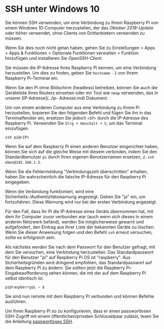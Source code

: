 # SSH unter Windows 10

Sie können SSH verwenden, um eine Verbindung zu Ihrem Raspberry Pi von einem Windows 10-Computer herzustellen, der das *Oktober 2018-Update* oder höher verwendet, ohne Clients von Drittanbietern verwenden zu müssen.

Wenn Sie dies noch nicht getan haben, gehen Sie zu Einstellungen > Apps > Apps & Funktionen > Optionale Funktionen verwalten > Funktion hinzufügen und installieren Sie *OpenSSH-Client*.

Sie müssen die IP-Adresse Ihres Raspberry Pi kennen, um eine Verbindung herzustellen. Um dies zu finden, geben Sie `hostname -I` von Ihrem Raspberry Pi-Terminal ein.

Wenn Sie den Pi ohne Bildschirm (headless) betreiben, können Sie auch die Geräteliste Ihres Routers einsehen oder ein Tool wie `nmap` verwenden, das in unserer [IP-Adresse](../ip- Adresse.md) Dokument.

Um von einem anderen Computer aus eine Verbindung zu Ihrem Pi herzustellen, kopieren Sie den folgenden Befehl und fügen Sie ihn in das Terminalfenster ein, ersetzen Sie jedoch `<IP>` durch die IP-Adresse des Raspberry Pi. Verwenden Sie `Strg + Umschalt + V`, um das Terminal einzufügen.

```
ssh pi@<IP>
```

Wenn Sie auf dem Raspberry Pi einen anderen Benutzer eingerichtet haben, können Sie sich auf die gleiche Weise mit diesem verbinden, indem Sie den Standardbenutzer `pi` durch Ihren eigenen Benutzernamen ersetzen, z. `ssh eben@192.168.1.5`.

Wenn Sie die Fehlermeldung "Verbindungszeit überschritten" erhalten, haben Sie wahrscheinlich die falsche IP-Adresse für den Raspberry Pi eingegeben.

Wenn die Verbindung funktioniert, wird eine Sicherheits-/Authentizitätswarnung angezeigt. Geben Sie "ja" ein, um fortzufahren. Diese Warnung wird nur bei der ersten Verbindung angezeigt.

Für den Fall, dass Ihr Pi die IP-Adresse eines Geräts übernommen hat, mit dem Ihr Computer zuvor verbunden war (auch wenn sich dieses in einem anderen Netzwerk befand), werden Sie möglicherweise gewarnt und aufgefordert, den Eintrag aus Ihrer Liste der bekannten Geräte zu löschen. Wenn Sie dieser Anweisung folgen und den Befehl `ssh` erneut versuchen, sollte es erfolgreich sein.

Als nächstes werden Sie nach dem Passwort für den Benutzer gefragt, mit dem Sie versuchen, eine Verbindung herzustellen: Das Standardpasswort für den Benutzer "pi" auf Raspberry Pi OS ist "raspberry". Aus Sicherheitsgründen wird dringend empfohlen, das Standardpasswort auf dem Raspberry Pi zu ändern. Sie sollten jetzt die Raspberry Pi-Eingabeaufforderung sehen können, die mit der auf dem Raspberry Pi selbst identisch ist.

```
pi@raspberrypi ~ $
```

Sie sind nun remote mit dem Raspberry Pi verbunden und können Befehle ausführen.

Um Ihren Raspberry Pi so zu konfigurieren, dass er einen passwortlosen SSH-Zugriff mit einem öffentlichen/privaten Schlüsselpaar zulässt, lesen Sie die Anleitung [passwortloses SSH](passwordless.md).